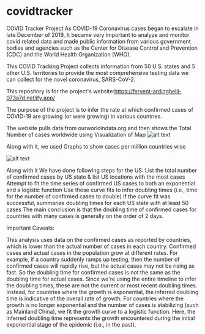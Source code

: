 # covidtracker
COVID Tracker Project
As COVID-19 Coronavirus cases began to escalate in late December of 2019, It became very important to analyze and monitor covid related data and made public information from various government bodies and agencies such as the Center for Disease Control and Prevention (CDC) and the World Health Organization (WHO).



This COVID Tracking Project collects information from 50 U.S. states and 5 other U.S. territories to provide the most comprehensive testing data we can collect for the novel coronavirus, SARS-CoV-2.

This repository is for the project's website:https://fervent-ardinghelli-073a7d.netlify.app/

The purpose of the project is to infer the rate at which confirmed cases of COVID-19 are growing (or were growing) in various countries.

The website pulls data from ourworldindata.org and then shows the Total Number of cases worldwide using Visualization of Map
![alt text](https://i.ibb.co/wR8BqLd/Screenshot-2021-09-12-at-9-10-02-PM.png)
 
Along with it, we used Graphs to show cases per million countries wise 

 ![alt text](https://i.ibb.co/CPkJzqN/Screenshot-2021-09-12-at-9-11-17-PM.png)
 
 
 
 
Along with it We have done following steps for the US:
List the total number of confirmed cases by US state & list US locations with the most cases
Attempt to fit the time series of confirmed US cases to both an exponential and a logistic function
Use these curve fits to infer doubling times (i.e., time for the number of confirmed cases to double)
If the curve fit was successful, summarize doubling times for each US state with at least 50 cases
The main conclusion is that the doubling time of confirmed cases for countries with many cases is generally on the order of 2 days.

Important Caveats:


This analysis uses data on the confirmed cases as reported by countries, which is lower than the actual number of cases in each country.
Confirmed cases and actual cases in the population grow at different rates. For example, if a country suddenly ramps up testing, then the number of confirmed cases will rapidly rise, but the actual cases may not be rising as fast. So the doubling time for confirmed cases is not the same as the doubling time for actual cases.
Since we're using the entire timeline to infer the doubling times, these are not the current or most recent doubling times. Instead, for countries where the growth is exponential, the inferred doubling time is indicative of the overall rate of growth.
For countries where the growth is no longer exponential and the number of cases is stabilizing (such as Mainland China), we fit the growth curve to a logistic function. Here, the inferred doubling time represents the growth encountered during the initial exponential stage of the epidemic (i.e., in the past).
